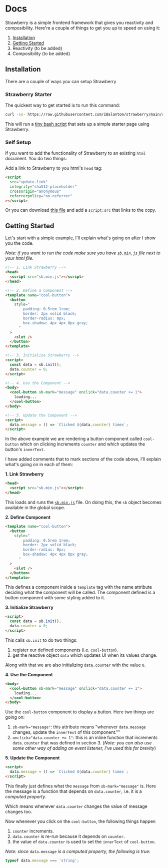 # Docs

Strawberry is a simple frontend framework that gives you reactivity and
composibility. Here're a couple of things to get you up to speed on using it:

1. [Installation](#installation)
2. [Getting Started](#getting-started)
3. Reactivity (to be added)
4. Composibility (to be added)

## Installation

There are a couple of ways you can setup Strawberry

### Strawberry Starter

The quickest way to get started is to run this command:

```bash
curl -so- https://raw.githubusercontent.com/18alantom/strawberry/main/setup.sh | bash
```

This will run a [tiny bash script](https://github.com/18alantom/strawberry/blob/main/setup.sh) that sets up a simple starter page using Strawberry.

### Self Setup

If you want to add the functionality of Strawberry to an existing `html` document. You do two things:

Add a link to Strawberry to you html's `head` tag:

```html
<script
  src="update-link"
  integrity="sha512-placeholder"
  crossorigin="anonymous"
  referrerpolicy="no-referrer"
></script>
```

Or you can download [this file](https://raw.githubusercontent.com/18alantom/strawberry/main/dist/sb.min.js) and add a `script:src` that links to the copy.

## Getting Started

Let's start with a simple example, I'll explain what's going on after I show you the code.

_Note: if you want to run the code make sure you have [`sb.min.js`](https://raw.githubusercontent.com/18alantom/strawberry/main/dist/sb.min.js) file next to your html file._

```html
<!-- 1. Link Strawberry -->
<head>
  <script src="sb.min.js"></script>
</head>

<!-- 2. Define a Component -->
<template name="cool-button">
  <button
    style="
        padding: 0.5rem 1rem;
        border: 2px solid black;
        border-radius: 0px;
        box-shadow: 4px 4px 0px gray;
      "
  >
    <slot />
  </button>
</template>

<!-- 3. Initialize Strawberry -->
<script>
  const data = sb.init();
  data.counter = 0;
</script>

<!-- 4. Use the Component -->
<body>
  <cool-button sb-mark="message" onclick="data.counter += 1">
    loading...
  </cool-button>
</body>

<!-- 5. Update the Component -->
<script>
  data.message = () => `Clicked ${data.counter} times`;
</script>
```

In the above example we are rendering a button component called `cool-button`
which on clicking increments `counter` and which updates the button's
`innerText`.

I have added comments that to mark sections of the code above, I'll explain what's going on in each of them:

**1. Link Strawberry**

```html
<head>
  <script src="sb.min.js"></script>
</head>
```

This loads and runs the
[`sb.min.js`](https://github.com/18alantom/strawberry/blob/main/dist/sb.min.js)
file. On doing this, the `sb` object becomes available in the global scope.

**2. Define Component**

```html
<template name="cool-button">
  <button
    style="
        padding: 0.5rem 1rem;
        border: 2px solid black;
        border-radius: 0px;
        box-shadow: 4px 4px 0px gray;
      "
  >
    <slot />
  </button>
</template>
```

This defines a component inside a `template` tag with the
name attribute deciding what the component will be called. The component
defined is a button component with some styling added to it.

**3. Initialize Strawberry**

```html
<script>
  const data = sb.init();
  data.counter = 0;
</script>
```

This calls `sb.init` to do two things:

1. register our defined components (i.e. `cool-button`).
2. get the reactive object `data` which updates UI when its values change.

Along with that we are also initializing `data.counter` with the value `0`.

**4. Use the Component**

```html
<body>
  <cool-button sb-mark="message" onclick="data.counter += 1">
    loading...
  </cool-button>
</body>
```

Use the `cool-button` component to display a button. Here two things are going on:

1. `sb-mark="message"`: this attribute means "whenever `data.message` changes,
   update the `innerText` of this component.""
2. `onclick="data.counter += 1"`: this is an inline function that increments
   `data.counter` that was defined in section 3. (_Note: you can also use some other way of adding an event listener, I've used this for brevity_)

**5. Update the Component**

```html
<script>
  data.message = () => `Clicked ${data.counter} times`;
</script>
```

This finally just defines what the `message` from `sb-mark="message"` is. Here
the message is a function that depends on `data.counter`, i.e. it is a _computed property_.

Which means whenever `data.counter` changes the value of message changes too.

Now whenever you click on the `cool-button`, the following things happen

1. `counter` increments.
2. `data.counter` is re-run because it depends on `counter`.
3. the value of `data.counter` is used to set the `innerText` of `cool-button`.

_Note: since `data.message` is a computed property, the following is true:_

```javascript
typeof data.message === 'string';
```
